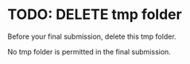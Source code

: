# TODO: DELETE tmp folder

Before your final submission, delete this tmp folder.

No tmp folder is permitted in the final submission.
